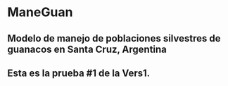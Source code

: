 # ManeGuan
## Modelo de manejo de poblaciones silvestres de guanacos en Santa Cruz, Argentina
## Esta es la prueba #1 de la Vers1.
